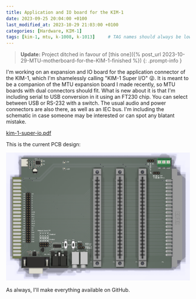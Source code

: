 ```yaml
---
title: Application and IO board for the KIM-1
date: 2023-09-25 20:04:00 +0100
last_modified_at: 2023-10-29 21:03:00 +0100
categories: [Hardware, KIM-1]
tags: [kim-1, mtu, k-1008, k-1013]     # TAG names should always be lowercase
---
```


> **Update:** Project ditched in favour of [this one]({% post_url 2023-10-29-MTU-motherboard-for-the-KIM-1-finished %})
{: .prompt-info }

I'm working on an expansion and IO board for the application connector of the KIM-1, which I'm shamelessly calling "KIM-1 Super I/O" :stuck_out_tongue_winking_eye:. It is meant to be a companion of the MTU expansion board I made recently, so MTU boards with dual connectors should fit. What is new about it is that I'm including serial to USB conversion in it using an FT230 chip. You can select between USB or RS-232 with a switch. The usual audio and power connectors are also there, as well as an IEC bus. I'm including the schematic in case someone may be interested or can spot any blatant mistake.

[kim-1-super-io.pdf](/assets/files/posts/2023-09-25-Application-and-IO-board-for-the-KIM-1/kim-1-super-io.pdf)

This is the current PCB design:

![img-description](/assets/img/posts/2023-09-25-Application-and-IO-board-for-the-KIM-1/kim-1-super-io.png)

As always, I'll make everything available on GitHub.
